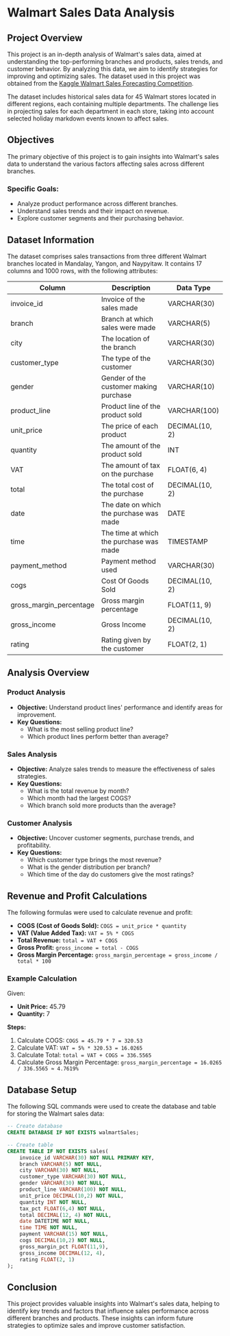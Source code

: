 # Walmart Sales Data Analysis

## Project Overview

This project is an in-depth analysis of Walmart's sales data, aimed at understanding the top-performing branches and products, sales trends, and customer behavior. By analyzing this data, we aim to identify strategies for improving and optimizing sales. The dataset used in this project was obtained from the [Kaggle Walmart Sales Forecasting Competition](https://www.kaggle.com/c/walmart-recruiting-store-sales-forecasting).

The dataset includes historical sales data for 45 Walmart stores located in different regions, each containing multiple departments. The challenge lies in projecting sales for each department in each store, taking into account selected holiday markdown events known to affect sales.

## Objectives

The primary objective of this project is to gain insights into Walmart's sales data to understand the various factors affecting sales across different branches.

### Specific Goals:
- Analyze product performance across different branches.
- Understand sales trends and their impact on revenue.
- Explore customer segments and their purchasing behavior.

## Dataset Information

The dataset comprises sales transactions from three different Walmart branches located in Mandalay, Yangon, and Naypyitaw. It contains 17 columns and 1000 rows, with the following attributes:

| Column                  | Description                             | Data Type      |
|-------------------------|-----------------------------------------|----------------|
| invoice_id              | Invoice of the sales made               | VARCHAR(30)    |
| branch                  | Branch at which sales were made         | VARCHAR(5)     |
| city                    | The location of the branch              | VARCHAR(30)    |
| customer_type           | The type of the customer                | VARCHAR(30)    |
| gender                  | Gender of the customer making purchase  | VARCHAR(10)    |
| product_line            | Product line of the product sold        | VARCHAR(100)   |
| unit_price              | The price of each product               | DECIMAL(10, 2) |
| quantity                | The amount of the product sold          | INT            |
| VAT                     | The amount of tax on the purchase       | FLOAT(6, 4)    |
| total                   | The total cost of the purchase          | DECIMAL(10, 2) |
| date                    | The date on which the purchase was made | DATE           |
| time                    | The time at which the purchase was made | TIMESTAMP      |
| payment_method          | Payment method used                     | VARCHAR(30)    |
| cogs                    | Cost Of Goods Sold                      | DECIMAL(10, 2) |
| gross_margin_percentage | Gross margin percentage                 | FLOAT(11, 9)   |
| gross_income            | Gross Income                            | DECIMAL(10, 2) |
| rating                  | Rating given by the customer            | FLOAT(2, 1)    |

## Analysis Overview

### Product Analysis
- **Objective:** Understand product lines' performance and identify areas for improvement.
- **Key Questions:** 
  - What is the most selling product line?
  - Which product lines perform better than average?

### Sales Analysis
- **Objective:** Analyze sales trends to measure the effectiveness of sales strategies.
- **Key Questions:** 
  - What is the total revenue by month?
  - Which month had the largest COGS?
  - Which branch sold more products than the average?

### Customer Analysis
- **Objective:** Uncover customer segments, purchase trends, and profitability.
- **Key Questions:** 
  - Which customer type brings the most revenue?
  - What is the gender distribution per branch?
  - Which time of the day do customers give the most ratings?

## Revenue and Profit Calculations

The following formulas were used to calculate revenue and profit:

- **COGS (Cost of Goods Sold):** `COGS = unit_price * quantity`
- **VAT (Value Added Tax):** `VAT = 5% * COGS`
- **Total Revenue:** `total = VAT + COGS`
- **Gross Profit:** `gross_income = total - COGS`
- **Gross Margin Percentage:** `gross_margin_percentage = gross_income / total * 100`

### Example Calculation

Given:
- **Unit Price:** 45.79
- **Quantity:** 7

**Steps:**
1. Calculate COGS: `COGS = 45.79 * 7 = 320.53`
2. Calculate VAT: `VAT = 5% * 320.53 = 16.0265`
3. Calculate Total: `total = VAT + COGS = 336.5565`
4. Calculate Gross Margin Percentage: `gross_margin_percentage = 16.0265 / 336.5565 ≈ 4.7619%`

## Database Setup

The following SQL commands were used to create the database and table for storing the Walmart sales data:

```sql
-- Create database
CREATE DATABASE IF NOT EXISTS walmartSales;

-- Create table
CREATE TABLE IF NOT EXISTS sales(
	invoice_id VARCHAR(30) NOT NULL PRIMARY KEY,
    branch VARCHAR(5) NOT NULL,
    city VARCHAR(30) NOT NULL,
    customer_type VARCHAR(30) NOT NULL,
    gender VARCHAR(30) NOT NULL,
    product_line VARCHAR(100) NOT NULL,
    unit_price DECIMAL(10,2) NOT NULL,
    quantity INT NOT NULL,
    tax_pct FLOAT(6,4) NOT NULL,
    total DECIMAL(12, 4) NOT NULL,
    date DATETIME NOT NULL,
    time TIME NOT NULL,
    payment VARCHAR(15) NOT NULL,
    cogs DECIMAL(10,2) NOT NULL,
    gross_margin_pct FLOAT(11,9),
    gross_income DECIMAL(12, 4),
    rating FLOAT(2, 1)
);
```

## Conclusion

This project provides valuable insights into Walmart's sales data, helping to identify key trends and factors that influence sales performance across different branches and products. These insights can inform future strategies to optimize sales and improve customer satisfaction.
